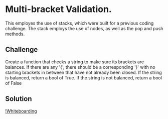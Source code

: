 # Multi-bracket Validation.
This employes the use of stacks, which were built for a previous coding challenge. The stack employs the use of nodes, as well as the pop and push methods.

## Challenge
Create a function that checks a string to make sure its brackets are balances. If there are any '{', there should be a corresponding '}' with no starting brackets in between that have not already been closed. If the string is balanced, return a bool of True. If the string is not balanced, return a bool of False

## Solution
[!Whiteboarding](../../assets/13_multi_bracket_validation.jpg)

